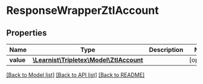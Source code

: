 # ResponseWrapperZtlAccount

## Properties
Name | Type | Description | Notes
------------ | ------------- | ------------- | -------------
**value** | [**\Learnist\Tripletex\Model\ZtlAccount**](ZtlAccount.md) |  | [optional] 

[[Back to Model list]](../../README.md#documentation-for-models) [[Back to API list]](../../README.md#documentation-for-api-endpoints) [[Back to README]](../../README.md)

